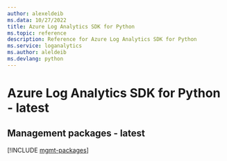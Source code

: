 ```yaml
---
author: alexeldeib
ms.data: 10/27/2022
title: Azure Log Analytics SDK for Python
ms.topic: reference
description: Reference for Azure Log Analytics SDK for Python
ms.service: loganalytics
ms.author: aleldeib
ms.devlang: python
---
```

# Azure Log Analytics SDK for Python - latest

## Management packages - latest
[!INCLUDE [mgmt-packages](log-analytics-mgmt-index.md)]